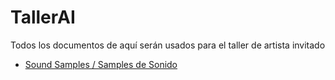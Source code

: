 # TallerAI
Todos los documentos de aquí serán usados para el taller de artista invitado
+ [Sound Samples / Samples de Sonido](Sonido/README.md)
